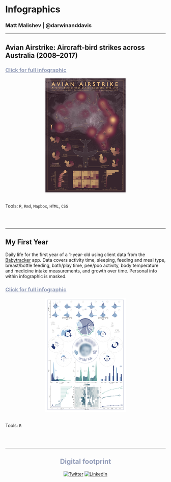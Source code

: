 # Infographics  
### Matt Malishev | @darwinanddavis    

******      

## Avian Airstrike: Aircraft-bird strikes across Australia (2008–2017)    

<h3><a style="color:#939DB9;" href="avianairstrike/avianairstrike.pdf">Click for full infographic</a></h3>  
<div align="center">  
  <img src="avianairstrike/avianairstrike.jpg" width="50%">  
</div>    
 
<br>  

Tools: `R`, `Rmd`, `Mapbox`, `HTML`, `CSS`      
    
<br>   
<br>    

******      

## My First Year    

Daily life for the first year of a 1-year-old using client data from the [Babytracker](https://play.google.com/store/apps/details?id=com.amila.parenting&hl=en_AU&gl=US) app. Data covers activity time, sleeping, feeding and meal type, breast/bottle feeding, bath/play time, pee/poo activity, body temperature and medicine intake measurements, and growth over time. Personal info within infographic is masked.               

<h3><a style="color:#939DB9;" href="myfirstyear/img/myfirstyear.pdf">Click for full infographic</a></h3>  
<div align="center">  
  <img src="myfirstyear/img/myfirstyear.png" width="50%">  
</div>  
 
<br>  

Tools: `R`      
    
<br>   
<br>   


******      

<div align="center">
  <h2 style="color:#939DB9;">Digital footprint</h2>
  <p>
    <!-- <a href="https://github.com/darwinanddavis" target="_blank">
      <img alt="Github" src="https://img.shields.io/badge/GitHub-%2312100E.svg?&style=for-the-badge&logo=Github&logoColor=white" /></a>  -->
    <a href="https://twitter.com/darwinanddavis" target="_blank">
      <img alt="Twitter" src="https://img.shields.io/badge/twitter-%231DA1F2.svg?&style=for-the-badge&logo=twitter&logoColor=white" /></a> 
    <a href="https://www.linkedin.com/in/mmalishev" target="_blank">
      <img alt="LinkedIn" src="https://img.shields.io/badge/linkedin-%230077B5.svg?&style=for-the-badge&logo=linkedin&logoColor=white" /></a> 
  </p>
</div>
